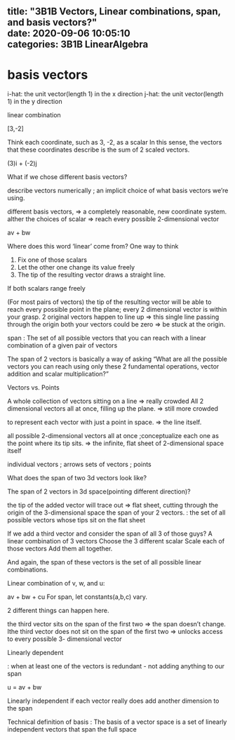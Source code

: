 title: "3B1B Vectors, Linear combinations, span, and basis vectors?"	
date: 2020-09-06 10:05:10	
categories: 3B1B LinearAlgebra
---	

<h1>basis vectors</h1>

i-hat: the unit vector(length 1) in the x direction
j-hat: the unit vector(length 1) in the y direction


linear combination 


[3,-2]

Think each coordinate, such as 3, -2, as a scalar
In this sense, the vectors that these coordinates describe is the sum of 2 scaled vectors. 

(3)i + (-2)j 

What if we chose different basis vectors?

describe vectors numerically 
; an implicit choice of what basis vectors we’re using. 

different basis vectors, => a completely reasonable, new coordinate system. 
alther the choices of scalar => reach every possible 2-dimensional vector 


av + bw

Where does this word ‘linear’ come from? 
One way to think 
1) Fix one of those scalars
2) Let the other one change its value freely
3) The tip of the resulting vector draws a straight line. 


If both scalars range freely

(For most pairs of vectors)  the tip of the resulting vector will be able to reach every possible point in the plane; every 2 dimensional vector is within your grasp. 
2 original vectors happen to line up => this single line passing through the origin
both your vectors could be zero => be stuck at the origin. 

span : 
The set of all possible vectors that you can reach with a linear combination of a given pair of vectors

The span of 2 vectors is basically a way of asking “What are all the possible vectors you can reach using only these 2 fundamental operations, vector addition and scalar multiplication?”


Vectors vs. Points


A whole collection of vectors sitting on a line => really crowded
All 2 dimensional vectors all at once, filling up the plane. => still more crowded

to represent each vector with just a point in space. 
=> the line itself. 

all possible 2-dimensional vectors all at once 
;conceptualize each one as the point where its tip sits. 
=> the infinite, flat sheet of 2-dimensional space itself


individual vectors ;  arrows
sets of vectors ; points

 

What does the span of two 3d vectors look like?


The span of  2 vectors in 3d space(pointing different direction)?

the tip of the added vector will trace out => flat sheet, cutting through the origin of the 3-dimensional space
the span of your 2 vectors.  : the set of all possible vectors whose tips sit on the flat sheet

If we add a third vector and consider the span of all 3 of those guys?
A linear combination of 3 vectors 
Choose the 3 different scalar 
Scale each of those vectors
Add them all together. 

And again, the span of these vectors is the set of all possible linear combinations. 

Linear combination of v, w, and u:

av + bw + cu
For span, let constants(a,b,c) vary. 


2 different things can happen here. 

the third vector sits on the span of the first two 
=> the span doesn’t change. 
Ithe third vector does not sit on the span of the first two 
=> unlocks access to every possible 3- dimensional vector 


Linearly dependent


: when at least one of the vectors is redundant - not adding anything to our span

u = av + bw

Linearly independent
if each vector really does add another dimension to the span



Technical definition of basis : 
The basis of a vector space is a set of linearly independent vectors that span the full space






